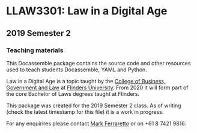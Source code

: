 # LLAW3301: Law in a Digital Age

## 2019 Semester 2

### Teaching materials

This Docassemble package contains the source code and other resources used to teach
students Docassemble, YAML and Python.

Law in a Digital Age is a topic taught by the 
[College of Business, Government and Law](https://www.flinders.edu.au/college-business-government-law)
at [Flinders University](https://flinders.edu.au).  From 2020 it will form part of
the core Bachelor of Laws degrees taught at Flinders.

This package was created for the 2019 Semester 2 class.  As of writing (check the latest timestamp for this file)
it is a work in progress.

For any enquirires please contact [Mark Ferraretto](mailto:mark.ferraretto@flinders.edu.au) or on +61 8 7421 9816.
